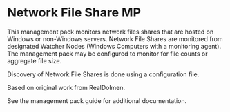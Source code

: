 # Network File Share MP
This management pack monitors network files shares that are hosted on Windows or non-Windows servers.  Network File Shares are monitored from designated Watcher Nodes (Windows Computers with a monitoring agent). The management pack may be configured to monitor for file counts or aggregate file size.  

Discovery of Network File Shares is done using a configuration file.

Based on original work from RealDolmen.

See the management pack guide for additional documentation.
